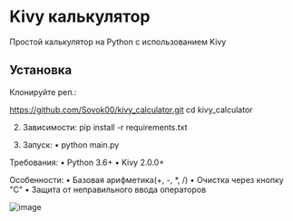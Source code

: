 # Kivy калькулятор

Простой калькулятор на Python с использованием Kivy

## Установка

Клонируйте реп.:

https://github.com/Sovok00/kivy_calculator.git
cd kivy_calculator

2. Зависимости:
   pip install -r requirements.txt

3. Запуск:
   • python main.py

Требования:
   • Python 3.6+
   • Kivy 2.0.0+

Особенности:
   • Базовая арифметика(+, -, *, /)
   • Очистка через кнопку "C"
   • Защита от неправильного ввода операторов

![image](https://github.com/user-attachments/assets/ed121c61-6dca-4af7-8460-5c636d920a0f)
